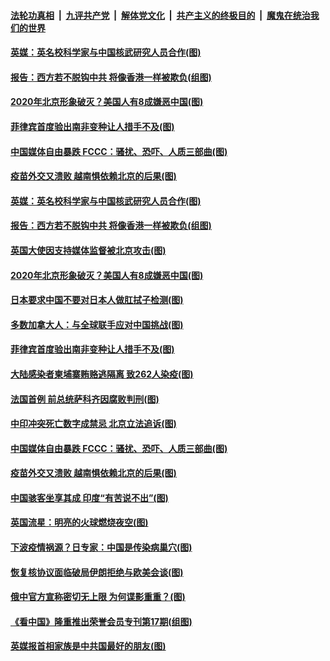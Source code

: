 

####  [法轮功真相](../../../../basic/blob/master/README.md?t=03032231) &nbsp;|&nbsp; [九评共产党](../../../../9ping.md/blob/master/README.md?t=03032231) &nbsp;|&nbsp; [解体党文化](../../../../jtdwh.md/blob/master/README.md?t=03032231)  &nbsp;|&nbsp; [共产主义的终极目的](../../../../gczydzjmd.md/blob/master/README.md?t=03032231) &nbsp;|&nbsp; [魔鬼在统治我们的世界](../../../../mgztzwmdsj.md/blob/master/README.md?t=03032231) 

#### [英媒：英名校科学家与中国核武研究人员合作(图)](../pages/p9/964383.md?t=03032231) 

#### [报告：西方若不脱钩中共 将像香港一样被欺负(组图)](../pages/p9/964374.md?t=03032231) 

#### [2020年北京形象破灭？美国人有8成嫌恶中国(图)](../pages/p9/964238.md?t=03032231) 

#### [菲律宾首度验出南非变种让人措手不及(图)](../pages/p9/964304.md?t=03032231) 

#### [中国媒体自由暴跌 FCCC：骚扰、恐吓、人质三部曲(图)](../pages/p9/964127.md?t=03032231) 

#### [疫苗外交又溃败 越南惧依赖北京的后果(图)](../pages/p9/964116.md?t=03032231) 

#### [英媒：英名校科学家与中国核武研究人员合作(图)](../pages/p9/964383.md?t=03032231) 

#### [报告：西方若不脱钩中共 将像香港一样被欺负(组图)](../pages/p9/964374.md?t=03032231) 

#### [英国大使因支持媒体监督被北京攻击(图)](../pages/p9/964371.md?t=03032231) 

#### [2020年北京形象破灭？美国人有8成嫌恶中国(图)](../pages/p9/964238.md?t=03032231) 


#### [日本要求中国不要对日本人做肛拭子检测(图)](../pages/p9/964324.md?t=03032231) 

#### [多数加拿大人：与全球联手应对中国挑战(图)](../pages/p9/964321.md?t=03032231) 

#### [菲律宾首度验出南非变种让人措手不及(图)](../pages/p9/964304.md?t=03032231) 

#### [大陆感染者柬埔寨贿赂逃隔离 致262人染疫(图)](../pages/p9/964254.md?t=03032231) 

#### [法国首例 前总统萨科齐因腐败判刑(图)](../pages/p9/964208.md?t=03032231) 

#### [中印冲突死亡数字成禁忌 北京立法追诉(图)](../pages/p9/964205.md?t=03032231) 

#### [中国媒体自由暴跌 FCCC：骚扰、恐吓、人质三部曲(图)](../pages/p9/964127.md?t=03032231) 

#### [疫苗外交又溃败 越南惧依赖北京的后果(图)](../pages/p9/964116.md?t=03032231) 

#### [中国骇客坐享其成 印度“有苦说不出”(图)](../pages/p9/964181.md?t=03032231) 

#### [英国流星：明亮的火球燃烧夜空(图)](../pages/p9/964120.md?t=03032231) 

#### [下波疫情祸源？日专家：中国是传染病巢穴(图)](../pages/p9/964008.md?t=03032231) 

#### [恢复核协议面临破局伊朗拒绝与欧美会谈(图)](../pages/p9/964072.md?t=03032231) 

#### [俄中官方宣称密切无上限 为何谍影重重？(图)](../pages/p9/964006.md?t=03032231) 

#### [《看中国》隆重推出荣誉会员专刊第17期(组图)](../pages/p9/964051.md?t=03032231) 

#### [英媒报首相家族是中共国最好的朋友(图)](../pages/p9/964031.md?t=03032231) 

